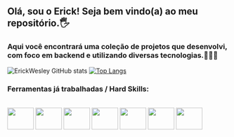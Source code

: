 ## Olá, sou o Erick! Seja bem vindo(a) ao meu repositório.🖐️
### Aqui você encontrará uma coleção de projetos que desenvolvi, com foco em backend e utilizando diversas tecnologias.👨🏽‍💻

![ErickWesley GitHub stats](https://github-readme-stats.vercel.app/api?username=ErickWesley&show_icons=true&theme=dracula)
[![Top Langs](https://github-readme-stats.vercel.app/api/top-langs/?username=ErickWesley&layout=compact&theme=dracula)](https://github.com/anuraghazra/github-readme-stats)



### Ferramentas já trabalhadas / Hard Skills:

<div style="display: inline_block"><br/>    
    <img height="50" width="60" src="https://cdn.jsdelivr.net/gh/devicons/devicon/icons/spring/spring-original.svg" />
    <img height="50" width="60" src="https://cdn.jsdelivr.net/gh/devicons/devicon/icons/java/java-original.svg" />
    <img height="50" width="60" src="https://cdn.jsdelivr.net/gh/devicons/devicon/icons/mysql/mysql-original.svg" />
    <img height="50" width="60" src="https://cdn.jsdelivr.net/gh/devicons/devicon/icons/mongodb/mongodb-original.svg" />
    <img height="50" width="60" src="https://cdn.jsdelivr.net/gh/devicons/devicon/icons/postgresql/postgresql-original.svg" />
    <img height="50" width="60" src="https://cdn.jsdelivr.net/gh/devicons/devicon/icons/heroku/heroku-original.svg" />
    <img height="50" width="60" src="https://cdn.jsdelivr.net/gh/devicons/devicon/icons/git/git-original.svg" />     
          
</div>
